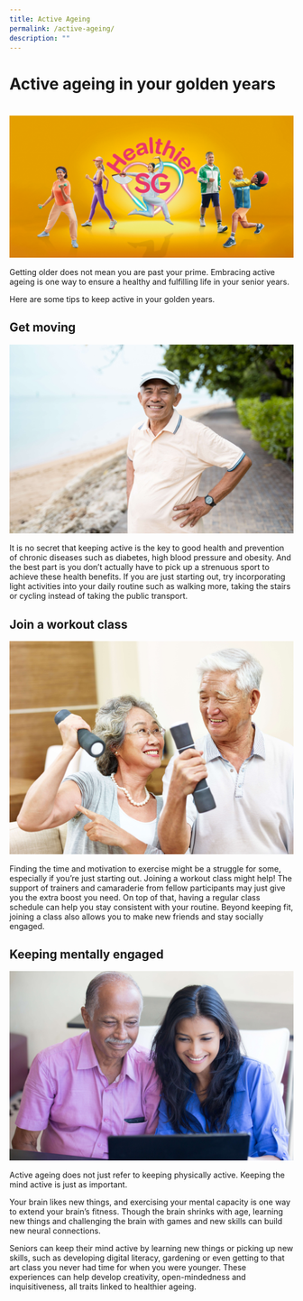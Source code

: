```yaml
---
title: Active Ageing
permalink: /active-ageing/
description: ""
---
```


# Active ageing in your golden years
# 
![activeageing](/images/Targeting%20Seniors%20Banner.png)
 
Getting older does not mean you are past your prime. Embracing active ageing is one way to ensure a healthy and fulfilling life in your senior years. 

Here are some tips to keep active in your golden years.

## Get moving ## 
  
  ![activeageing](/images/getmoving.jpeg)

It is no secret that keeping active is the key to good health and prevention of chronic diseases such as diabetes, high blood pressure and obesity. And the best part is you don’t actually have to pick up a strenuous sport to achieve these health benefits. If you are just starting out, try incorporating light activities into your daily routine such as walking more, taking the stairs or cycling instead of taking the public transport. 
  
## Join a workout class ##

  ![activeageing](/images/workout.jpeg)
 
Finding the time and motivation to exercise might be a struggle for some, especially if you’re just starting out. Joining a workout class might help! The support of trainers and camaraderie from fellow participants may just give you the extra boost you need. On top of that, having a regular class schedule can help you stay consistent with your routine. Beyond keeping fit, joining a class also allows you to make new friends and stay socially engaged.

## Keeping mentally engaged ##

  ![activeageing](/images/mental.jpeg)

Active ageing does not just refer to keeping physically active. Keeping the mind active is just as important. 
 
Your brain likes new things, and exercising your mental capacity is one way to extend your brain’s fitness. Though the brain shrinks with age, learning new things and challenging the brain with games and new skills can build new neural connections.  

Seniors can keep their mind active by learning new things or picking up new skills, such as developing digital literacy, gardening or even getting to that art class you never had time for when you were younger. These experiences can help develop creativity, open-mindedness and inquisitiveness, all traits linked to healthier ageing.